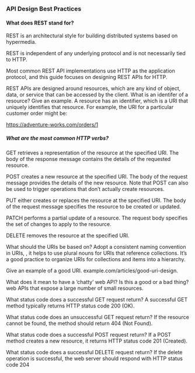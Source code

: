 ### API Design Best Practices
#### What does REST stand for?
REST is an architectural style for building distributed systems based on hypermedia.

REST is independent of any underlying protocol and is not necessarily tied to HTTP.

Most common REST API implementations use HTTP as the application protocol, and this guide focuses on designing REST APIs for HTTP.

REST APIs are designed around resources, which are any kind of object, data, or service that can be accessed by the client.
What is an identifer of a resource? Give an example.
A resource has an identifier, which is a URI that uniquely identifies that resource. For example, the URI for a particular customer order might be:

https://adventure-works.com/orders/1

##### What are the most common HTTP verbs?
GET retrieves a representation of the resource at the specified URI. The body of the response message contains the details of the requested resource.

POST creates a new resource at the specified URI. The body of the request message provides the details of the new resource. Note that POST can also be used to trigger operations that don’t actually create resources.

PUT either creates or replaces the resource at the specified URI. The body of the request message specifies the resource to be created or updated.

PATCH performs a partial update of a resource. The request body specifies the set of changes to apply to the resource.

DELETE removes the resource at the specified URI.

What should the URIs be based on?
Adopt a consistent naming convention in URIs, , it helps to use plural nouns for URIs that reference collections. It’s a good practice to organize URIs for collections and items into a hierarchy.

Give an example of a good URI.
example.com/articles/good-uri-design.

What does it mean to have a ‘chatty’ web API? Is this a good or a bad thing?
web APIs that expose a large number of small resources.

What status code does a successful GET request return?
A successful GET method typically returns HTTP status code 200 (OK).

What status code does an unsuccessful GET request return?
If the resource cannot be found, the method should return 404 (Not Found).

What status code does a successful POST request return?
If a POST method creates a new resource, it returns HTTP status code 201 (Created).

What status code does a successful DELETE request return?
If the delete operation is successful, the web server should respond with HTTP status code 204
